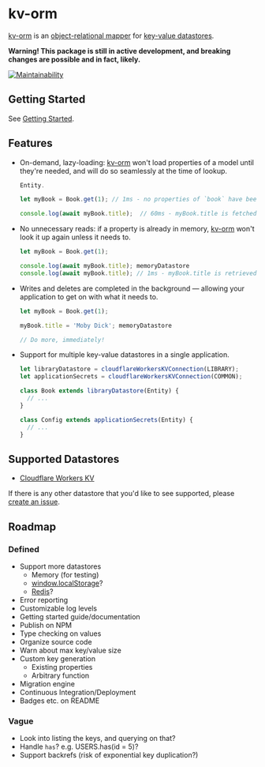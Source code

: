 # kv-orm
[kv-orm] is an [object-relational mapper](https://en.wikipedia.org/wiki/Object-relational_mapping) for [key-value datastores](https://en.wikipedia.org/wiki/Key-value_database).

**Warning! This package is still in active development, and breaking changes are possible and in fact, likely.**

[![Maintainability](https://api.codeclimate.com/v1/badges/af22a9514da95ae6ff6c/maintainability)](https://codeclimate.com/github/GregBrimble/kv-orm/maintainability)

## Getting Started
See [Getting Started](packages/kv-orm/README.md).

## Features
* On-demand, lazy-loading: [kv-orm] won't load properties of a model until they're needed, and will do so seamlessly at the time of lookup.
  ```javascript
  Entity.
  
  let myBook = Book.get(1); // 1ms - no properties of `book` have been loaded

  console.log(await myBook.title);  // 60ms - myBook.title is fetched 
  ```

* No unnecessary reads: if a property is already in memory, [kv-orm] won't look it up again unless it needs to.
  ```javascript
  let myBook = Book.get(1);
  
  console.log(await myBook.title); memoryDatastore
  console.log(await myBook.title); // 1ms - myBook.title is retrieved from memory (no lookup performed)
  ```
  
* Writes and deletes are completed in the background — allowing your application to get on with what it needs to.
  ```javascript
  let myBook = Book.get(1);
  
  myBook.title = 'Moby Dick'; memoryDatastore
  
  // Do more, immediately!
  ```

* Support for multiple key-value datastores in a single application.
  ```javascript
  let libraryDatastore = cloudflareWorkersKVConnection(LIBRARY);
  let applicationSecrets = cloudflareWorkersKVConnection(COMMON);
  
  class Book extends libraryDatastore(Entity) {
    // ...
  }

  class Config extends applicationSecrets(Entity) {
    // ...
  } 
  ```

## Supported Datastores
* [Cloudflare Workers KV](https://www.cloudflare.com/products/workers-kv/)

If there is any other datastore that you'd like to see supported, please [create an issue](https://github.com/GregBrimble/kv-orm/issues/new).

## Roadmap
### Defined
* Support more datastores
  - Memory (for testing)
  - [window.localStorage](https://developer.mozilla.org/en-US/docs/Web/API/Window/localStorage)?
  - [Redis](https://redis.io/)?
* Error reporting
* Customizable log levels
* Getting started guide/documentation
* Publish on NPM
* Type checking on values
* Organize source code
* Warn about max key/value size
* Custom key generation
  - Existing properties
  - Arbitrary function
* Migration engine
* Continuous Integration/Deployment
* Badges etc. on README

### Vague
* Look into listing the keys, and querying on that?
* Handle `has`? e.g. USERS.has(id = 5)?
* Support backrefs (risk of exponential key duplication?)



[kv-orm]: https://github.com/GregBrimble/kv-orm